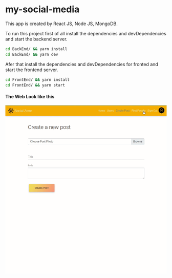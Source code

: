 # my-social-media

This app is created by React JS, Node JS, MongoDB.

To run this project first of all install the dependencies and devDependencies and start the backend server.

```sh
cd BackEnd/ && yarn install
cd BackEnd/ && yarn dev
```

Afer that install the dependencies and devDependencies for fronted and start the frontend server.

```sh
cd FrontEnd/ && yarn install
cd FrontEnd/ && yarn start
```

#### The Web Look like this

![sideIntro.gif](FilesForReadme/sideIntro.gif)

